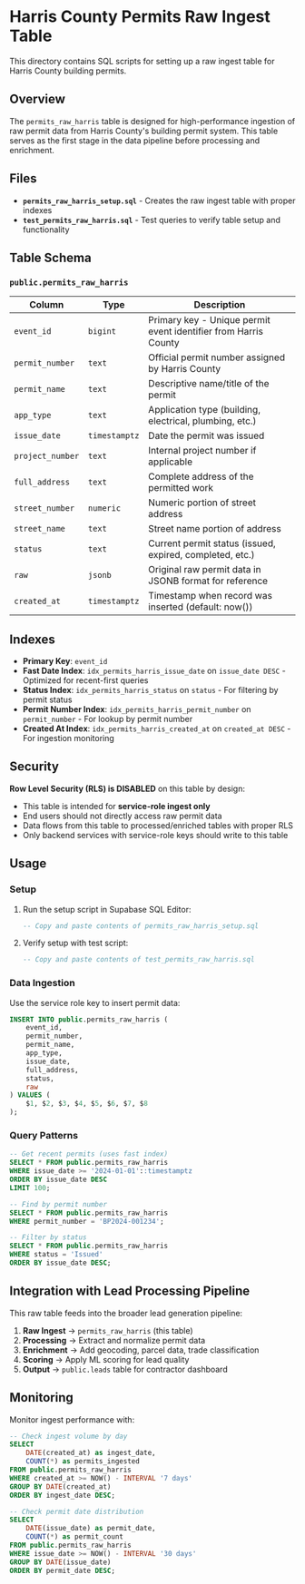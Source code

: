 # Harris County Permits Raw Ingest Table

This directory contains SQL scripts for setting up a raw ingest table for Harris County building permits.

## Overview

The `permits_raw_harris` table is designed for high-performance ingestion of raw permit data from Harris County's building permit system. This table serves as the first stage in the data pipeline before processing and enrichment.

## Files

- **`permits_raw_harris_setup.sql`** - Creates the raw ingest table with proper indexes
- **`test_permits_raw_harris.sql`** - Test queries to verify table setup and functionality

## Table Schema

### `public.permits_raw_harris`

| Column | Type | Description |
|--------|------|-------------|
| `event_id` | `bigint` | Primary key - Unique permit event identifier from Harris County |
| `permit_number` | `text` | Official permit number assigned by Harris County |
| `permit_name` | `text` | Descriptive name/title of the permit |
| `app_type` | `text` | Application type (building, electrical, plumbing, etc.) |
| `issue_date` | `timestamptz` | Date the permit was issued |
| `project_number` | `text` | Internal project number if applicable |
| `full_address` | `text` | Complete address of the permitted work |
| `street_number` | `numeric` | Numeric portion of street address |
| `street_name` | `text` | Street name portion of address |
| `status` | `text` | Current permit status (issued, expired, completed, etc.) |
| `raw` | `jsonb` | Original raw permit data in JSONB format for reference |
| `created_at` | `timestamptz` | Timestamp when record was inserted (default: now()) |

## Indexes

- **Primary Key**: `event_id`
- **Fast Date Index**: `idx_permits_harris_issue_date` on `issue_date DESC` - Optimized for recent-first queries
- **Status Index**: `idx_permits_harris_status` on `status` - For filtering by permit status
- **Permit Number Index**: `idx_permits_harris_permit_number` on `permit_number` - For lookup by permit number
- **Created At Index**: `idx_permits_harris_created_at` on `created_at DESC` - For ingestion monitoring

## Security

**Row Level Security (RLS) is DISABLED** on this table by design:

- This table is intended for **service-role ingest only**
- End users should not directly access raw permit data
- Data flows from this table to processed/enriched tables with proper RLS
- Only backend services with service-role keys should write to this table

## Usage

### Setup

1. Run the setup script in Supabase SQL Editor:
   ```sql
   -- Copy and paste contents of permits_raw_harris_setup.sql
   ```

2. Verify setup with test script:
   ```sql
   -- Copy and paste contents of test_permits_raw_harris.sql
   ```

### Data Ingestion

Use the service role key to insert permit data:

```sql
INSERT INTO public.permits_raw_harris (
    event_id,
    permit_number,
    permit_name,
    app_type,
    issue_date,
    full_address,
    status,
    raw
) VALUES (
    $1, $2, $3, $4, $5, $6, $7, $8
);
```

### Query Patterns

```sql
-- Get recent permits (uses fast index)
SELECT * FROM public.permits_raw_harris 
WHERE issue_date >= '2024-01-01'::timestamptz 
ORDER BY issue_date DESC 
LIMIT 100;

-- Find by permit number
SELECT * FROM public.permits_raw_harris 
WHERE permit_number = 'BP2024-001234';

-- Filter by status
SELECT * FROM public.permits_raw_harris 
WHERE status = 'Issued'
ORDER BY issue_date DESC;
```

## Integration with Lead Processing Pipeline

This raw table feeds into the broader lead generation pipeline:

1. **Raw Ingest** → `permits_raw_harris` (this table)
2. **Processing** → Extract and normalize permit data
3. **Enrichment** → Add geocoding, parcel data, trade classification
4. **Scoring** → Apply ML scoring for lead quality
5. **Output** → `public.leads` table for contractor dashboard

## Monitoring

Monitor ingest performance with:

```sql
-- Check ingest volume by day
SELECT 
    DATE(created_at) as ingest_date,
    COUNT(*) as permits_ingested
FROM public.permits_raw_harris 
WHERE created_at >= NOW() - INTERVAL '7 days'
GROUP BY DATE(created_at)
ORDER BY ingest_date DESC;

-- Check permit date distribution
SELECT 
    DATE(issue_date) as permit_date,
    COUNT(*) as permit_count
FROM public.permits_raw_harris 
WHERE issue_date >= NOW() - INTERVAL '30 days'
GROUP BY DATE(issue_date)
ORDER BY permit_date DESC;
```